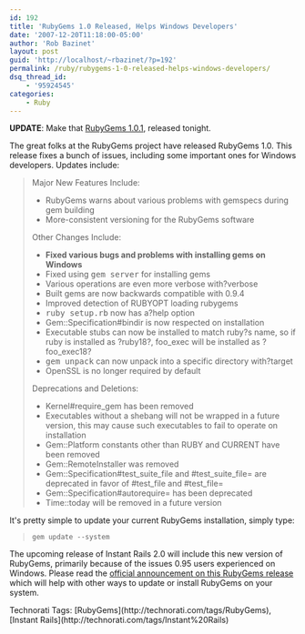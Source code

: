 ```yaml
---
id: 192
title: 'RubyGems 1.0 Released, Helps Windows Developers'
date: '2007-12-20T11:18:00-05:00'
author: 'Rob Bazinet'
layout: post
guid: 'http://localhost/~rbazinet/?p=192'
permalink: /ruby/rubygems-1-0-released-helps-windows-developers/
dsq_thread_id:
    - '95924545'
categories:
    - Ruby
---
```


**UPDATE**: Make that [RubyGems 1.0.1](http://blog.segment7.net/articles/2007/12/20/rubygems-1-0-1), released tonight.

The great folks at the RubyGems project have released RubyGems 1.0. This release fixes a bunch of issues, including some important ones for Windows developers. Updates include:

> Major New Features Include:
> 
> - RubyGems warns about various problems with gemspecs during gem building
> - More-consistent versioning for the RubyGems software
> 
> Other Changes Include:
> 
> - **Fixed various bugs and problems with installing gems on Windows**
> - Fixed using <kbd>gem server</kbd> for installing gems
> - Various operations are even more verbose with?verbose
> - Built gems are now backwards compatible with 0.9.4
> - Improved detection of RUBYOPT loading rubygems
> - <kbd>ruby setup.rb</kbd> now has a?help option
> - Gem::Specification#bindir is now respected on installation
> - Executable stubs can now be installed to match ruby?s name, so if ruby is installed as ?ruby18?, foo\_exec will be installed as ?foo\_exec18?
> - <kbd>gem unpack</kbd> can now unpack into a specific directory with?target
> - OpenSSL is no longer required by default
> 
> Deprecations and Deletions:
> 
> - Kernel#require\_gem has been removed
> - Executables without a shebang will not be wrapped in a future version, this may cause such executables to fail to operate on installation
> - Gem::Platform constants other than RUBY and CURRENT have been removed
> - Gem::RemoteInstaller was removed
> - Gem::Specification#test\_suite\_file and #test\_suite\_file= are deprecated in favor of #test\_file and #test\_file=
> - Gem::Specification#autorequire= has been deprecated
> - Time::today will be removed in a future version

It's pretty simple to update your current RubyGems installation, simply type:

> ```
> gem update --system
> ```

The upcoming release of Instant Rails 2.0 will include this new version of RubyGems, primarily because of the issues 0.95 users experienced on Windows. Please read the [official announcement on this RubyGems release](http://blog.segment7.net/articles/2007/12/20/rubygems-1-0-0) which will help with other ways to update or install RubyGems on your system.

<div class="wlWriterSmartContent" style="display:inline;margin:0;padding:0;">Technorati Tags: [RubyGems](http://technorati.com/tags/RubyGems),[Instant Rails](http://technorati.com/tags/Instant%20Rails)</div>